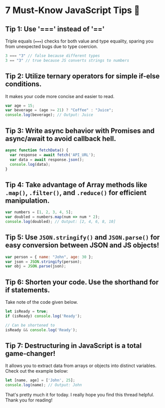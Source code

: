 # 7 Must-Know JavaScript Tips 🚀

## Tip 1: Use '===' instead of '=='

Triple equals (`===`) checks for both value and type equality, sparing you from unexpected bugs due to type coercion.

```javascript
3 === "3" // false because different types
3 == "3" // true because JS converts strings to numbers
```

## Tip 2: Utilize ternary operators for simple if-else conditions.

It makes your code more concise and easier to read.

```javascript
var age = 15;
var beverage = (age >= 21) ? "Coffee" : "Juice";
console.log(beverage); // Output: Juice
```

## Tip 3: Write async behavior with Promises and async/await to avoid callback hell.

```javascript
async function fetchData() {
  var response = await fetch('API_URL');
  var data = await response.json();
  console.log(data);
}
```

## Tip 4: Take advantage of Array methods like `.map()`, `.filter()`, and `.reduce()` for efficient manipulation.

```javascript
var numbers = [1, 2, 3, 4, 5];
var doubled = numbers.map(num => num * 2);
console.log(doubled); // Output: [2, 4, 6, 8, 10]
```

## Tip 5: Use `JSON.stringify()` and `JSON.parse()` for easy conversion between JSON and JS objects!

```javascript
var person = { name: "John", age: 30 };
var json = JSON.stringify(person);
var obj = JSON.parse(json);
```

## Tip 6: Shorten your code. Use the shorthand for if statements.

Take note of the code given below.

```javascript
let isReady = true;
if (isReady) console.log('Ready');

// Can be shortened to
isReady && console.log('Ready');
```

## Tip 7: Destructuring in JavaScript is a total game-changer!

It allows you to extract data from arrays or objects into distinct variables. Check out the example below:

```javascript
let [name, age] = ['John', 25];
console.log(name); // Output: John
```

That's pretty much it for today. I really hope you find this thread helpful. Thank you for reading!
